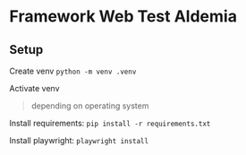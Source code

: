 # Framework Web Test Aldemia

## Setup

Create venv
```python -m venv .venv```

Activate venv
> depending on operating system 

Install requirements:
```pip install -r requirements.txt```

Install playwright:
```playwright install```

